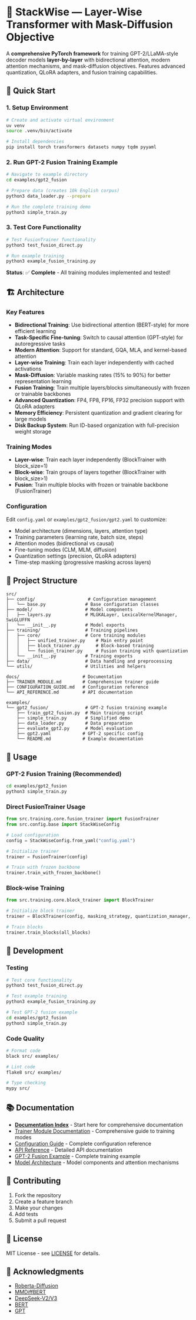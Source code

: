 # 🧠 StackWise — Layer-Wise Transformer with Mask-Diffusion Objective

A **comprehensive PyTorch framework** for training GPT-2/LLaMA-style decoder models **layer-by-layer** with bidirectional attention, modern attention mechanisms, and mask-diffusion objectives. Features advanced quantization, QLoRA adapters, and fusion training capabilities.

## 🚀 Quick Start

### 1. Setup Environment
```bash
# Create and activate virtual environment
uv venv
source .venv/bin/activate

# Install dependencies
pip install torch transformers datasets numpy tqdm pyyaml
```

### 2. Run GPT-2 Fusion Training Example
```bash
# Navigate to example directory
cd examples/gpt2_fusion

# Prepare data (creates 10k English corpus)
python3 data_loader.py --prepare

# Run the complete training demo
python3 simple_train.py
```

### 3. Test Core Functionality
```bash
# Test FusionTrainer functionality
python3 test_fusion_direct.py

# Run example training
python3 example_fusion_training.py
```

**Status**: ✅ **Complete** - All training modules implemented and tested!

## 🏗️ Architecture

### Key Features
- **Bidirectional Training**: Use bidirectional attention (BERT-style) for more efficient learning
- **Task-Specific Fine-tuning**: Switch to causal attention (GPT-style) for autoregressive tasks
- **Modern Attention**: Support for standard, GQA, MLA, and kernel-based attention
- **Layer-wise Training**: Train each layer independently with cached activations
- **Mask-Diffusion**: Variable masking rates (15% to 90%) for better representation learning
- **Fusion Training**: Train multiple layers/blocks simultaneously with frozen or trainable backbones
- **Advanced Quantization**: FP4, FP8, FP16, FP32 precision support with QLoRA adapters
- **Memory Efficiency**: Persistent quantization and gradient clearing for large models
- **Disk Backup System**: Run ID-based organization with full-precision weight storage

### Training Modes
- **Layer-wise**: Train each layer independently (BlockTrainer with block_size=1)
- **Block-wise**: Train groups of layers together (BlockTrainer with block_size>1)
- **Fusion**: Train multiple blocks with frozen or trainable backbone (FusionTrainer)

### Configuration
Edit `config.yaml` or `examples/gpt2_fusion/gpt2.yaml` to customize:
- Model architecture (dimensions, layers, attention type)
- Training parameters (learning rate, batch size, steps)
- Attention modes (bidirectional vs causal)
- Fine-tuning modes (CLM, MLM, diffusion)
- Quantization settings (precision, QLoRA adapters)
- Time-step masking (progressive masking across layers)

## 📁 Project Structure

```
src/
├── config/                    # Configuration management
│   └── base.py               # Base configuration classes
├── model/                    # Model components
│   ├── layers.py             # MLGKALayer, LexicalKernelManager, SwiGLUFFN
│   └── __init__.py           # Model exports
├── training/                 # Training pipelines
│   ├── core/                 # Core training modules
│   │   ├── unified_trainer.py    # Main entry point
│   │   ├── block_trainer.py      # Block-based training
│   │   └── fusion_trainer.py     # Fusion training with quantization
│   └── __init__.py           # Training exports
├── data/                     # Data handling and preprocessing
└── utils/                    # Utilities and helpers

docs/                        # Documentation
├── TRAINER_MODULE.md        # Comprehensive trainer guide
├── CONFIGURATION_GUIDE.md   # Configuration reference
└── API_REFERENCE.md         # API documentation

examples/
└── gpt2_fusion/              # GPT-2 fusion training example
    ├── train_gpt2_fusion.py  # Main training script
    ├── simple_train.py       # Simplified demo
    ├── data_loader.py        # Data preparation
    ├── evaluate_gpt2.py      # Model evaluation
    ├── gpt2.yaml            # GPT-2 specific config
    └── README.md            # Example documentation
```

## 🔧 Usage

### GPT-2 Fusion Training (Recommended)
```bash
cd examples/gpt2_fusion
python3 simple_train.py
```

### Direct FusionTrainer Usage
```python
from src.training.core.fusion_trainer import FusionTrainer
from src.config.base import StackWiseConfig

# Load configuration
config = StackWiseConfig.from_yaml("config.yaml")

# Initialize trainer
trainer = FusionTrainer(config)

# Train with frozen backbone
trainer.train_with_frozen_backbone()
```

### Block-wise Training
```python
from src.training.core.block_trainer import BlockTrainer

# Initialize block trainer
trainer = BlockTrainer(config, masking_strategy, quantization_manager, cache_manager)

# Train blocks
trainer.train_blocks(all_blocks)
```

## 🧪 Development

### Testing
```bash
# Test core functionality
python3 test_fusion_direct.py

# Test example training
python3 example_fusion_training.py

# Test GPT-2 fusion example
cd examples/gpt2_fusion
python3 simple_train.py
```

### Code Quality
```bash
# Format code
black src/ examples/

# Lint code
flake8 src/ examples/

# Type checking
mypy src/
```

## 📚 Documentation

- **[Documentation Index](docs/README.md)** - Start here for comprehensive documentation
- [Trainer Module Documentation](docs/TRAINER_MODULE.md) - Comprehensive guide to training modes
- [Configuration Guide](docs/CONFIGURATION_GUIDE.md) - Complete configuration reference
- [API Reference](docs/API_REFERENCE.md) - Detailed API documentation
- [GPT-2 Fusion Example](examples/gpt2_fusion/README.md) - Complete training example
- [Model Architecture](src/model/README.md) - Model components and attention mechanisms

## 🤝 Contributing

1. Fork the repository
2. Create a feature branch
3. Make your changes
4. Add tests
5. Submit a pull request

## 📄 License

MIT License - see [LICENSE](LICENSE) for details.

## 🙏 Acknowledgments

- [Roberta-Diffusion](https://github.com/nathan-barry/RoBERTaDiffusion)
- [MMDiffBERT](https://github.com/mlsquare/mmDiffBERT)
- [DeepSeek-V2/V3](https://github.com/deepseek-ai/DeepSeek-V2)
- [BERT](https://github.com/google-research/bert)
- [GPT](https://github.com/openai/gpt-2)
